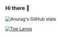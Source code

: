 ### Hi there 👋



![Anurag's GitHub stats](https://github-readme-stats.vercel.app/api?username=sungsikyang92&show_icons=true&theme=merko)



[![Top Langs](https://github-readme-stats.vercel.app/api/top-langs/?username=sungsikyang92&layout=compact&theme=merko)](https://github.com/anuraghazra/github-readme-stats)





<!--
**sungsikyang92/sungsikyang92** is a ✨ _special_ ✨ repository because its `README.md` (this file) appears on your GitHub profile.

Here are some ideas to get you started:

- 🔭 I’m currently working on ...
- 🌱 I’m currently learning ...
- 👯 I’m looking to collaborate on ...
- 🤔 I’m looking for help with ...
- 💬 Ask me about ...
- 📫 How to reach me: ...
- 😄 Pronouns: ...
- ⚡ Fun fact: ...
-->
